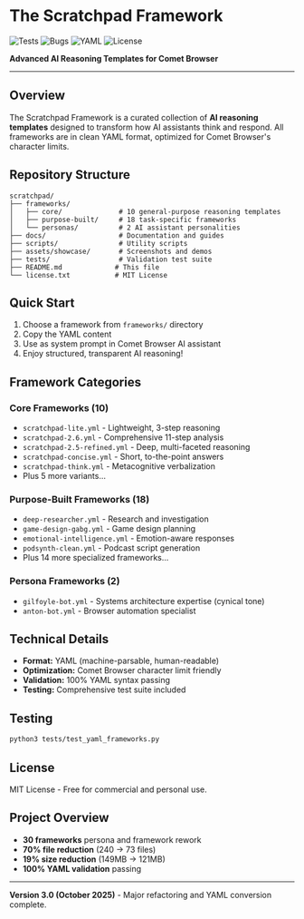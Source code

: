 # The Scratchpad Framework

![Tests](https://img.shields.io/badge/tests-15/15_passing-brightgreen)
![Bugs](https://img.shields.io/badge/bugs-0_known-brightgreen)
![YAML](https://img.shields.io/badge/YAML-1.2.2_compliant-blue)
![License](https://img.shields.io/badge/license-MIT-blue)

**Advanced AI Reasoning Templates for Comet Browser**

---

## Overview

The Scratchpad Framework is a curated collection of **AI reasoning templates** designed to transform how AI assistants think and respond. All frameworks are in clean YAML format, optimized for Comet Browser's character limits.

## Repository Structure

```
scratchpad/
├── frameworks/
│   ├── core/              # 10 general-purpose reasoning templates
│   ├── purpose-built/     # 18 task-specific frameworks
│   └── personas/          # 2 AI assistant personalities
├── docs/                  # Documentation and guides
├── scripts/               # Utility scripts
├── assets/showcase/       # Screenshots and demos
├── tests/                 # Validation test suite
├── README.md             # This file
└── license.txt           # MIT License
```

## Quick Start
1. Choose a framework from `frameworks/` directory
2. Copy the YAML content
3. Use as system prompt in Comet Browser AI assistant
4. Enjoy structured, transparent AI reasoning!

## Framework Categories

### Core Frameworks (10)
- `scratchpad-lite.yml` - Lightweight, 3-step reasoning
- `scratchpad-2.6.yml` - Comprehensive 11-step analysis
- `scratchpad-2.5-refined.yml` - Deep, multi-faceted reasoning
- `scratchpad-concise.yml` - Short, to-the-point answers
- `scratchpad-think.yml` - Metacognitive verbalization
- Plus 5 more variants...

### Purpose-Built Frameworks (18)
- `deep-researcher.yml` - Research and investigation
- `game-design-gabg.yml` - Game design planning
- `emotional-intelligence.yml` - Emotion-aware responses
- `podsynth-clean.yml` - Podcast script generation
- Plus 14 more specialized frameworks...

### Persona Frameworks (2)
- `gilfoyle-bot.yml` - Systems architecture expertise (cynical tone)
- `anton-bot.yml` - Browser automation specialist

## Technical Details
- **Format:** YAML (machine-parsable, human-readable)
- **Optimization:** Comet Browser character limit friendly
- **Validation:** 100% YAML syntax passing
- **Testing:** Comprehensive test suite included

## Testing
```bash
python3 tests/test_yaml_frameworks.py
```

## License
MIT License - Free for commercial and personal use.

## Project Overview
- **30 frameworks** persona and framework rework
- **70% file reduction** (240 → 73 files)
- **19% size reduction** (149MB → 121MB)
- **100% YAML validation** passing

---

**Version 3.0 (October 2025)** - Major refactoring and YAML conversion complete.
